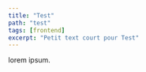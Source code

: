 ```yaml
---
title: "Test"
path: "test"
tags: [frontend]
excerpt: "Petit text court pour Test"
---
```

lorem ipsum.